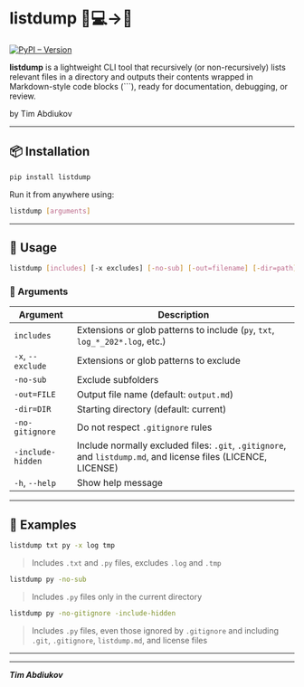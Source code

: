 # listdump 📂💻→📝

[![PyPI – Version](https://img.shields.io/pypi/v/listdump.svg)](https://pypi.org/project/listdump/#history)

**listdump** is a lightweight CLI tool that recursively (or non-recursively) lists relevant files in a directory and outputs their contents wrapped in Markdown-style code blocks (```), ready for documentation, debugging, or review.

by Tim Abdiukov

---

## 📦 Installation

```bash
pip install listdump
```

Run it from anywhere using:

```bash
listdump [arguments]
```

---

## 🚀 Usage

```bash
listdump [includes] [-x excludes] [-no-sub] [-out=filename] [-dir=path] [-no-gitignore] [-include-hidden]
```

### 🔧 Arguments

| Argument          | Description                                                                   |
| ----------------- | ----------------------------------------------------------------------------- |
| `includes`        | Extensions or glob patterns to include (`py`, `txt`, `log_*_202*.log`, etc.)  |
| `-x`, `--exclude` | Extensions or glob patterns to exclude                                        |
| `-no-sub`         | Exclude subfolders                                                            |
| `-out=FILE`       | Output file name (default: `output.md`)                                       |
| `-dir=DIR`        | Starting directory (default: current)                                         |
| `-no-gitignore`   | Do not respect `.gitignore` rules                                             |
| `-include-hidden` | Include normally excluded files: `.git`, `.gitignore`, and `listdump.md`,  and license files (LICENCE, LICENSE) |
| `-h`, `--help`    | Show help message                                                             |

---

## 🧪 Examples

```bash
listdump txt py -x log tmp
```

> Includes `.txt` and `.py` files, excludes `.log` and `.tmp`

```bash
listdump py -no-sub
```

> Includes `.py` files only in the current directory

```bash
listdump py -no-gitignore -include-hidden
```

> Includes `.py` files, even those ignored by `.gitignore` and including `.git`, `.gitignore`, `listdump.md`, and license files

---

---------------------------------

***Tim Abdiukov***
